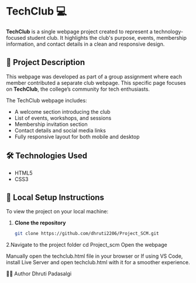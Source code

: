 # TechClub 💻

**TechClub** is a single webpage project created to represent a technology-focused student club. It highlights the club's purpose, events, membership information, and contact details in a clean and responsive design.

## 📄 Project Description

This webpage was developed as part of a group assignment where each member contributed a separate club webpage. This specific page focuses on **TechClub**, the college’s community for tech enthusiasts.

The TechClub webpage includes:
- A welcome section introducing the club
- List of events, workshops, and sessions
- Membership invitation section
- Contact details and social media links
- Fully responsive layout for both mobile and desktop

## 🛠 Technologies Used

- HTML5  
- CSS3

## 🚀 Local Setup Instructions

To view the project on your local machine:

1. **Clone the repository**
   ```bash
   git clone https://github.com/dhruti2206/Project_SCM.git
2.Navigate to the project folder
cd Project_scm
Open the webpage

Manually open the techclub.html file in your browser
or
If using VS Code, install Live Server and open techclub.html with it for a smoother experience.

👩‍💻 Author
Dhruti Padasalgi
